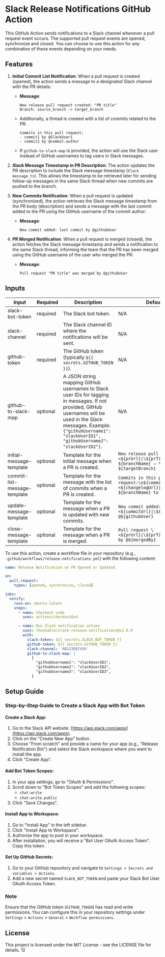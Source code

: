 # Slack Release Notifications GitHub Action

This GitHub Action sends notifications to a Slack channel whenever a pull request event occurs. The supported pull request events are opened, synchronize and closed. You can choose to use this action for any combination of these events depending on your needs.

## Features

1. **Initial Commit List Notification**: When a pull request is created (opened), the action sends a message to a designated Slack channel with the PR details:

   - **Message**:
     ```
     New release pull request created: "PR title"
     Branch: source_branch -> target_branch
     ```
   - Additionally, a thread is created with a list of commits related to the PR:
     ```
     Commits in this pull request:
     - commit1 by @SlackUser1
     - commit2 by @commit.author
     ```
   - If `github-to-slack-map` is provided, the action will use the Slack user instead of GitHub usernames to tag users in Slack messages.

2. **Slack Message Timestamp in PR Description**: The action updates the PR description to include the Slack message timestamp (`Slack message_ts`). This allows the timestamp to be retrieved later for sending follow-up messages in the same Slack thread when new commits are pushed to the branch.

3. **New Commits Notification**: When a pull request is updated (synchronized), the action retrieves the Slack message timestamp from the PR body (description) and sends a message with the last commit added to the PR using the GitHub username of the commit author:

   - **Message**:
     ```
     New commit added: last commit by @githubUser
     ```

4. **PR Merged Notification**: When a pull request is merged (closed), the action fetches the Slack message timestamp and sends a notification to the same Slack thread, informing the team that the PR has been merged using the GitHub username of the user who merged the PR:
   - **Message**:
     ```
     Pull request "PR title" was merged by @githubUser
     ```

## Inputs

| Input                        | Required | Description                                                                                                                                                                                                                                | Default Value                                                                                                                 |
| ---------------------------- | -------- | ------------------------------------------------------------------------------------------------------------------------------------------------------------------------------------------------------------------------------------------ | ----------------------------------------------------------------------------------------------------------------------------- |
| slack-bot-token              | required | The Slack bot token.                                                                                                                                                                                                                       | N/A                                                                                                                           |
| slack-channel                | required | The Slack channel ID where the notifications will be sent.                                                                                                                                                                                 | N/A                                                                                                                           |
| github-token                 | required | The GitHub token (typically `${{ secrets.GITHUB_TOKEN }}`).                                                                                                                                                                                | N/A                                                                                                                           |
| github-to-slack-map          | optional | A JSON string mapping GitHub usernames to Slack user IDs for tagging in messages. If not provided, GitHub usernames will be used in the Slack messages. Example: `{"githubUsername1": "slackUserID1", "githubUsername2": "slackUserID2"}`. | N/A                                                                                                                           |
| initial-message-template     | optional | Template for the initial message when a PR is created.                                                                                                                                                                                     | `New release pull request created: \<${prUrl}\|\${prTitle}>\n*From*: ${branchName} → *To*: ${targetBranch}`                   |
| commit-list-message-template | optional | Template for the message with the list of commits when a PR is created.                                                                                                                                                                    | `Commits in this pull request:\n${commitListMessage}\n\n\<${changelogUrl}\|Full Changelog: ${branchName} to ${targetBranch}>` |
| update-message-template      | optional | Template for the message when a PR is updated with new commits.                                                                                                                                                                            | `New commit added: \<${commitUrl}\|\${commitMessage}> by @${githubUser}`                                                      |
| close-message-template       | optional | Template for the message when a PR is merged.                                                                                                                                                                                              | `Pull request \<${prUrl}\|\${prTitle}> was merged by @${mergedBy}`                                                            |

To use this action, create a workflow file in your repository (e.g., `.github/workflows/release-notifications.yml`) with the following content:

```yml
name: Release Notification on PR Opened or Updated

on:
  pull_request:
    types: [opened, synchronize, closed]

jobs:
  notify:
    runs-on: ubuntu-latest
    steps:
      - name: Checkout code
        uses: actions/checkout@v4

      - name: Run Slack notification action
        uses: thunkable/slack-release-notifications@v1.0.0
        with:
          slack-token: ${{ secrets.SLACK_BOT_TOKEN }}
          github-token: ${{ secrets.GITHUB_TOKEN }}
          slack-channel: 'AB123DEF456'
          github-to-slack-map: |
            {
              "githubUsername1": "slackUserID1",
              "githubUsername2": "slackUserID2",
              "githubUsername3": "slackUserID3",
            }
```

## Setup Guide

### Step-by-Step Guide to Create a Slack App with Bot Token

#### Create a Slack App:

1. Go to the Slack API website: [https://api.slack.com/apps](https://api.slack.com/apps).
2. Click on the "Create New App" button.
3. Choose "From scratch" and provide a name for your app (e.g., "Release Notification Bot") and select the Slack workspace where you want to install the app.
4. Click "Create App".

#### Add Bot Token Scopes:

1. In your app settings, go to "OAuth & Permissions".
2. Scroll down to "Bot Token Scopes" and add the following scopes:
   - `chat:write`
   - `chat:write.public`
3. Click "Save Changes".

#### Install App to Workspace:

1. Go to "Install App" in the left sidebar.
2. Click "Install App to Workspace".
3. Authorize the app to post in your workspace.
4. After installation, you will receive a "Bot User OAuth Access Token". Copy this token.

#### Set Up GitHub Secrets:

1. Go to your GitHub repository and navigate to `Settings > Secrets and variables > Actions`.
2. Add a new secret named `SLACK_BOT_TOKEN` and paste your Slack Bot User OAuth Access Token.

### Note

Ensure that the GitHub token (`GITHUB_TOKEN`) has read and write permissions. You can configure this in your repository settings under `Settings` > `Actions` > `General` > `Workflow permissions`.

## License

This project is licensed under the MIT License - see the LICENSE file for details.
12
